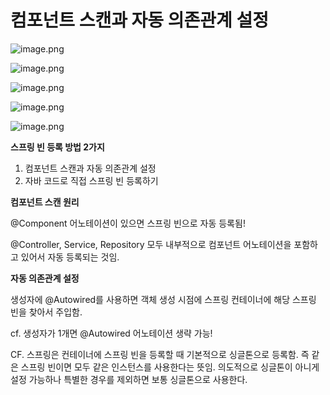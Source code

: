 # 컴포넌트 스캔과 자동 의존관계 설정

![image.png](attachment:fc1afbab-1e7f-4a4e-ad90-25cefa3e900b:image.png)

![image.png](attachment:db4d80e3-b47b-4391-a5b5-bfeaaa96bb90:image.png)

![image.png](attachment:e160330e-cbfb-44fc-aded-431a4cedf335:image.png)

![image.png](attachment:545d8d00-068b-42e8-a245-4bfa08edcd6c:image.png)

![image.png](attachment:f5a84276-e60d-4689-a5ac-ea46ba0133a9:image.png)

**스프링 빈 등록 방법 2가지**

1. 컴포넌트 스캔과 자동 의존관계 설정
2. 자바 코드로 직접 스프링 빈 등록하기

**컴포넌트 스캔 원리**

@Component 어노테이션이 있으면 스프링 빈으로 자동 등록됨!

@Controller, Service, Repository 모두 내부적으로 컴포넌트 어노테이션을 포함하고 있어서 자동 등록되는 것임.

**자동 의존관계 설정**

생성자에 @Autowired를 사용하면 객체 생성 시점에 스프링 컨테이너에 해당 스프링 빈을 찾아서 주입함.

cf. 생성자가 1개면 @Autowired 어노테이션 생략 가능!

 

CF. 스프링은 컨테이너에 스프링 빈을 등록할 때 기본적으로 싱글톤으로 등록함. 즉 같은 스프링 빈이면 모두 같은 인스턴스를 사용한다는 뜻임. 의도적으로 싱글톤이 아니게 설정 가능하나 특별한 경우를 제외하면 보통 싱글톤으로 사용한다.
